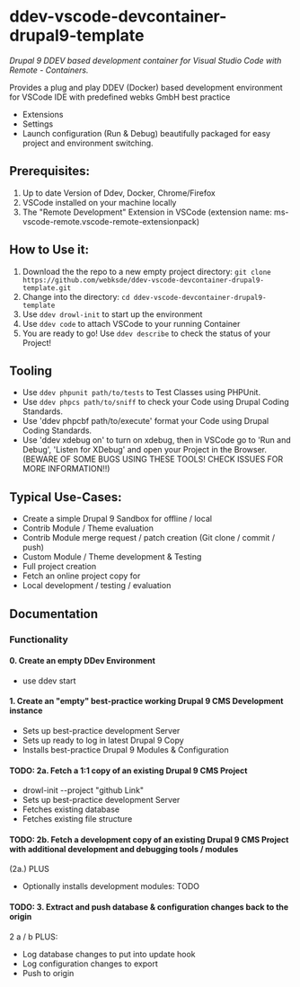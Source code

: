 # ddev-vscode-devcontainer-drupal9-template
*Drupal 9 DDEV based development container for Visual Studio Code with Remote - Containers.*

Provides a plug and play DDEV (Docker) based development environment for VSCode IDE with predefined webks GmbH best practice
- Extensions
- Settings
- Launch configuration (Run & Debug)
beautifully packaged for easy project and environment switching.

## Prerequisites:
  1. Up to date Version of Ddev, Docker, Chrome/Firefox
  2. VSCode installed on your machine locally
  3. The "Remote Development" Extension in VSCode (extension name: ms-vscode-remote.vscode-remote-extensionpack)

## How to Use it:
 1. Download the the repo to a new empty project directory: `git clone https://github.com/webksde/ddev-vscode-devcontainer-drupal9-template.git`
 2. Change into the directory: `cd ddev-vscode-devcontainer-drupal9-template`
 3. Use `ddev drowl-init` to start up the environment
 4. Use `ddev code` to attach VSCode to your running Container
 5. You are ready to go! Use `ddev describe` to check the status of your Project!

## Tooling
 - Use `ddev phpunit path/to/tests` to Test Classes using PHPUnit.
 - Use `ddev phpcs path/to/sniff` to check your Code using Drupal Coding Standards.
 - Use 'ddev phpcbf path/to/execute' format your Code using Drupal Coding Standards.
 - Use 'ddev xdebug on' to turn on xdebug, then in VSCode go to 'Run and Debug', 'Listen for XDebug' and open your Project in the Browser.
 (BEWARE OF SOME BUGS USING THESE TOOLS! CHECK ISSUES FOR MORE INFORMATION!!)

## Typical Use-Cases:
- Create a simple Drupal 9 Sandbox for offline / local
 - Contrib Module / Theme evaluation
 - Contrib Module merge request / patch creation (Git clone / commit / push)
 - Custom Module / Theme development & Testing
 - Full project creation
- Fetch an online project copy for
 - Local development / testing / evaluation

## Documentation
### Functionality

#### 0. Create an empty DDev Environment
- use ddev start

#### 1. Create an "empty" best-practice working Drupal 9 CMS Development instance
- Sets up best-practice development Server
- Sets up ready to log in latest Drupal 9 Copy
- Installs best-practice Drupal 9 Modules & Configuration


#### TODO: 2a. Fetch a 1:1 copy of an existing Drupal 9 CMS Project
- drowl-init --project "github Link"
- Sets up best-practice development Server
- Fetches existing database
- Fetches existing file structure

#### TODO:  2b. Fetch a development copy of an existing Drupal 9 CMS Project with additional development and debugging tools / modules
(2a.) PLUS
- Optionally installs development modules: TODO

#### TODO: 3. Extract and push database & configuration changes back to the origin
2 a / b PLUS:
- Log database changes to put into update hook
- Log configuration changes to export
- Push to origin

